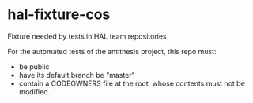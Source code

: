 # hal-fixture-cos

Fixture needed by tests in HAL team repositories

For the automated tests of the antithesis project, this repo must:

- be public
- have its default branch be "master"
- contain a CODEOWNERS file at the root, whose contents must not be modified.
